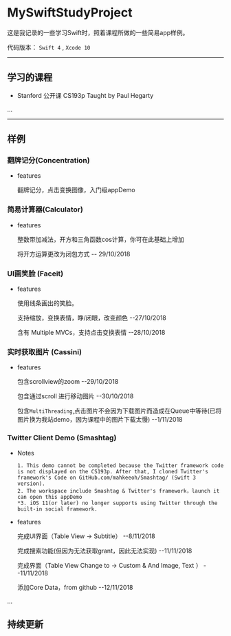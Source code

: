 # MySwiftStudyProject

这是我记录的一些学习Swift时，照着课程所做的一些简易app样例。

代码版本： ` Swift 4 ` , ` Xcode 10 `


---

## 学习的课程
 
 + Stanford 公开课 CS193p Taught by Paul Hegarty
 
 ...


---

## 样例
### 翻牌记分(Concentration)
+ features

	翻牌记分，点击变换图像，入门级appDemo
	
### 简易计算器(Calculator)
+ features

	整数带加减法，开方和三角函数cos计算，你可在此基础上增加

	将开方运算更改为闭包方式  -- 29/10/2018

### UI画笑脸  (Faceit)
+ features

	使用线条画出的笑脸。

	支持缩放，变换表情，睁/闭眼，改变颜色  --27/10/2018

	含有 Multiple MVCs，支持点击变换表情  --28/10/2018

### 实时获取图片 (Cassini)
+ features

	包含scrollview的zoom --29/10/2018

	包含通过scroll 进行移动图片 --30/10/2018

	包含`MultiThreading`,点击图片不会因为下载图片而造成在Queue中等待(已将图片换为我站demo，因为课程中的图片下载太慢) --1/11/2018
	
### Twitter Client Demo (Smashtag)
+ Notes

      1. This demo cannot be completed because the Twitter framework code is not displayed on the CS193p. After that, I cloned Twitter's framework's Code on GitHub.com/mahkeeoh/Smashtag/ (Swift 3 version). 
      2. The workspace include Smashtag & Twitter's framework，launch it can open this appDemo
      *3. iOS 11(or later) no longer supports using Twitter through the built-in social framework.

+ features

	完成UI界面（Table View -> Subtitle） --8/11/2018
	
	完成搜索功能(但因为无法获取grant，因此无法实现) --11/11/2018
	
	完成界面（Table View Change to -> Custom & And Image, Text ） --11/11/2018
	
	添加Core Data，from github --12/11/2018
	
...

持续更新
---


